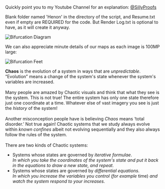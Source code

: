Quickly point you to my Youtube Channel for an explanation: [@SillyProofs](https://www.youtube.com/@SillyProofs)

Blank folder named 'Henon' in the directory of the script, and Resume.txt even if empty are REQUIRED for the code. But Render Log.txt is optional to have, as it will create it anyway.

![Bifurcation Diagram](https://i.imgur.com/9fO61LJ.png)

We can also appreciate minute details of our maps as each image is 100MP large:

![Bifurcation Feet](https://i.imgur.com/GbkPX1Z.png)

**Chaos** is the evolution of a system in ways that are *unpredictable*.<br> “Evolution” means a change of the system's state whenever the system's variables are increased.<br><br>
Many people are amazed by Chaotic visuals and think that what they see is the system. This is not true! The entire system has only one state therefore just one coordinate at a time. Whatever else of vast imagery you see is just the *history* of the system!<br><br>
Another misconception people have is believing *Chaos* means ‘total disorder.’ Not true again! Chaotic systems that we study always evolve within *known confines* albeit not evolving sequentially and they also always follow the rules of the system.<br><br>
There are two kinds of Chaotic systems:<br>
- Systems whose states are governed by *iterative formulae*.<br>
 *In which you take the coordinates of the system's state and put it back in the equations to draw a new state, and repeat.*
- Systems whose states are governed by *differential equations*.<br>
 *In which you increase the variables you control (for example* time) *and watch the system respond to your increases.*
